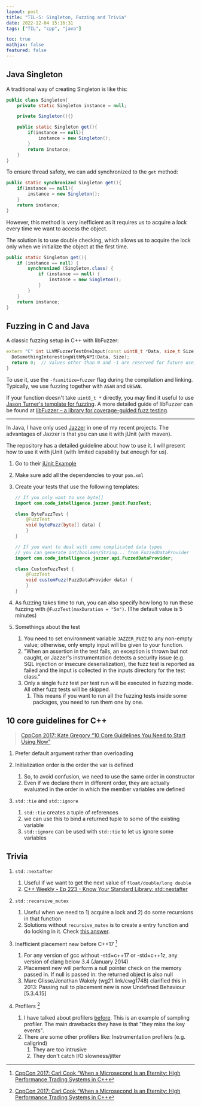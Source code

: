 ```yaml
---
layout: post
title: "TIL-5: Singleton, Fuzzing and Trivia"
date: 2022-12-04 15:16:31
tags: ["TIL", "cpp", "java"]

toc: true
mathjax: false
featured: false
---
```


## Java Singleton

A traditional way of creating Singleton is like this:

```java
public class Singleton{
    private static Singleton instance = null;

    private Singleton(){}

    public static Singleton get(){
        if(instance == null){
            instance = new Singleton();
        }
        return instance;
    }
}
```

To ensure thread safety, we can add synchronized to the `get` method:

```java
public static synchronized Singleton get(){
    if(instance == null){
        instance = new Singleton();
    }
    return instance;
}
```

However, this method is very inefficient as it requires us to acquire a lock every time we want to access the object.

The solution is to use double checking, which allows us to acquire the lock only when we initialize the object at the first time.

```java
public static Singleton get(){
    if (instance == null) {
        synchronized (Singleton.class) {
            if (instance == null) {
                instance = new Singleton();
            }
        }
    }
    return instance;
}
```

## Fuzzing in C and Java

A classic fuzzing setup in C++ with libFuzzer:

```c++
extern "C" int LLVMFuzzerTestOneInput(const uint8_t *Data, size_t Size) {
  DoSomethingInterestingWithMyAPI(Data, Size);
  return 0;  // Values other than 0 and -1 are reserved for future use.
}
```

To use it, use the `-fsanitize=fuzzer` flag during the compilation and linking. Typically, we use fuzzing together with `ASAN` and `UBSAN`.

If your function doesn't take `uint8_t *` directly, you may find it useful to use [Jason Turner's template for fuzzing](https://github.com/lefticus/cpp_weekly/issues/181). A more detailed guide of libFuzzer can be found at [libFuzzer – a library for coverage-guided fuzz testing](https://llvm.org/docs/LibFuzzer.html).

---

In Java, I have only used [Jazzer](https://github.com/CodeIntelligenceTesting/jazzer) in one of my recent projects. The advantages of Jazzer is that you can use it with jUnit (with maven).

The repository has a detailed guideline about how to use it. I will present how to use it with jUnit (with limited capability but enough for us).

1. Go to their [jUnit Example](https://github.com/CodeIntelligenceTesting/jazzer/tree/main/examples/junit)
2. Make sure add all the dependencies to your `pom.xml`
3. Create your tests that use the following templates:

    ```java
    // If you only want to use byte[]
    import com.code_intelligence.jazzer.junit.FuzzTest;

    class ByteFuzzTest {
        @FuzzTest
        void byteFuzz(byte[] data) {
        }
    }

    // If you want to deal with some complicated data types
    // you can generate int/boolean/String... from FuzzedDataProvider
    import com.code_intelligence.jazzer.api.FuzzedDataProvider;

    class CustomFuzzTest {
        @FuzzTest
        void customFuzz(FuzzDataProvider data) {
        }
    }
    ```
4. As fuzzing takes time to run, you can also specify how long to run these fuzzing with `@FuzzTest(maxDuration = "5m")`. (The default value is 5 minutes)
5. Somethings about the test
   1. You need to set environment variable `JAZZER_FUZZ` to any non-empty value; otherwise, only empty input will be given to your function.
   2. "When an assertion in the test fails, an exception is thrown but not caught, or Jazzer's instrumentation detects a security issue (e.g. SQL injection or insecure deserialization), the fuzz test is reported as failed and the input is collected in the inputs directory for the test class."
   3. Only a single fuzz test per test run will be executed in fuzzing mode. All other fuzz tests will be skipped.
      1. This means if you want to run all the fuzzing tests inside some packages, you need to run them one by one.


## 10 core guidelines for C++

> [CppCon 2017: Kate Gregory “10 Core Guidelines You Need to Start Using Now”](https://www.youtube.com/watch?v=XkDEzfpdcSg)

1. Prefer default argument rather than overloading

2. Initialization order is the order the var is defined
   1. So, to avoid confusion, we need to use the same order in constructor
   2. Even if we declare them in different order, they are actually evaluated in the order in which the member variables are defined

3. `std::tie` and `std::ignore`
   1. `std::tie` creates a tuple of references
   2. we can use this to bind a returned tuple to some of the existing variable
   3. `std::ignore` can be used with `std::tie` to let us ignore some variables


## Trivia

1. `std::nextafter`
   1. Useful if we want to get the next value of `float/double/long double`
   2. [C++ Weekly - Ep 223 - Know Your Standard Library: std::nextafter](https://www.youtube.com/watch?v=-F0j2VN4xEU)

2. `std::recursive_mutex`
   1. Useful when we need to 1) acquire a lock and 2) do some recursions in that function
   2. Solutions without `recursive_mutex` is to create a entry function and do locking in it. Check [this answer](https://stackoverflow.com/a/2415088).

3. Inefficient placement new before C++17 [^1]
   1. For any version of gcc without -std=c++17 or -std=c++1z, any version of clang below 3.4 (January 2014)
   2. Placement new will perform a null pointer check on the memory passed in. If null is passed in: the returned object is also null
   3. Marc Glisse/Jonathan Wakely (wg21.link/cwg1748) clarified this in 2013: Passing null to placement new is now Undefined Behaviour [5.3.4.15]

4. Profilers [^1]
   1. I have talked about profilers [before](/blog/2022/pprof/). This is an example of sampling profiler. The main drawbacks they have is that "they miss the key events".
   2. There are some other profilers like: Instrumentation profilers (e.g. callgrind)
      1. They are too intrusive
      2. They don't catch I/O slowness/jitter


[^1]: [CppCon 2017: Carl Cook “When a Microsecond Is an Eternity: High Performance Trading Systems in C++](https://www.youtube.com/watch?v=NH1Tta7purM)
